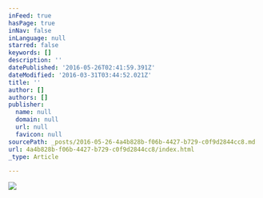 ```yaml
---
inFeed: true
hasPage: true
inNav: false
inLanguage: null
starred: false
keywords: []
description: ''
datePublished: '2016-05-26T02:41:59.391Z'
dateModified: '2016-03-31T03:44:52.021Z'
title: ''
author: []
authors: []
publisher:
  name: null
  domain: null
  url: null
  favicon: null
sourcePath: _posts/2016-05-26-4a4b828b-f06b-4427-b729-c0f9d2844cc8.md
url: 4a4b828b-f06b-4427-b729-c0f9d2844cc8/index.html
_type: Article

---
```

![](https://the-grid-user-content.s3-us-west-2.amazonaws.com/5b25148c-fa28-4f0e-9a0d-146bd00d25f3.jpg)